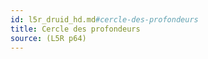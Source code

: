 ```yaml
---
id: l5r_druid_hd.md#cercle-des-profondeurs
title: Cercle des profondeurs
source: (L5R p64)
---
```


